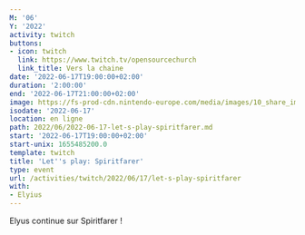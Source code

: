 ```yaml
---
M: '06'
Y: '2022'
activity: twitch
buttons:
- icon: twitch
  link: https://www.twitch.tv/opensourcechurch
  link_title: Vers la chaine
date: '2022-06-17T19:00:00+02:00'
duration: '2:00:00'
end: '2022-06-17T21:00:00+02:00'
image: https://fs-prod-cdn.nintendo-europe.com/media/images/10_share_images/games_15/nintendo_switch_download_software_1/H2x1_NSwitchDS_Spiritfarer_image1600w.jpg
isodate: '2022-06-17'
location: en ligne
path: 2022/06/2022-06-17-let-s-play-spiritfarer.md
start: '2022-06-17T19:00:00+02:00'
start-unix: 1655485200.0
template: twitch
title: 'Let''s play: Spiritfarer'
type: event
url: /activities/twitch/2022/06/17/let-s-play-spiritfarer
with:
- Elyius
---
```

Elyus continue sur Spiritfarer !